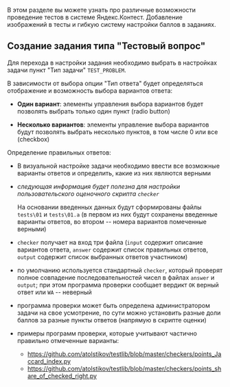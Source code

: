 В этом разделе вы можете узнать про различные возможности проведение тестов в системе Яндекс.Контест.
Добавление изображений в тесты и гибкую систему настройки баллов в заданиях.

## Создание задания типа "Тестовый вопрос"

Для перехода в настройки задания необходимо выбрать в настройках задачи пункт "Тип задачи" ``TEST_PROBLEM``.

В зависимости от выбора опции "Тип ответа" будет определяться отображение и возможность выбора вариантов ответа:
* **Один вариант**: элементы управления выбора вариантов будет позволять выбрать только один пункт (radio button)

* **Несколько вариантов**: элементы управление выбора вариантов будут позволять выбрать несколько пунктов, 
  в том числе 0 или все (checkbox)

Определение правильных ответов:
* В визуальной настройке задачи необходимо ввести все возможные варианты ответов и определить, 
  какие из них являются верными
    
* _следующая информация будет полезна для настройки пользовательского оценочного скрипта ``checker``_
  
    На основании введенных данных будут сформированы файлы 
  ``tests\01`` и ``tests\01.a`` (в первом из них будут сохранены введенные варианты ответов, 
  во втором -- номера вариантов помеченные верными) 

* ``checker`` получает на вход три файла (``input`` содержит описание вариантов ответа, 
  ``answer`` содержит список правильных ответов, ``output`` содержит список выбранных ответов участником)

* по умолчанию используется стандартный ``checker``, который проверят полное совпадение последовательностей 
  чисел в файлах ``answer`` и ``output``; при этом программа проверки сообщает вердикт ``OK`` верный ответ 
  или ``WA`` -- неверный
  
* программа проверки может быть определена администратором задачи на свое усмотрение, по сути можно
  установить разные доли баллов за разные пункты ответов (напрямую в скрипте оценки)

* примеры программ проверки, которые учитывают частично правильно отмеченные варианты: 
  * https://github.com/atolstikov/testlib/blob/master/checkers/points_Jaccard_index.py
  * https://github.com/atolstikov/testlib/blob/master/checkers/points_share_of_checked_right.py
